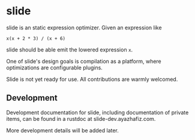 # slide

slide is an static expression optimizer. Given an expression like

```
x(x + 2 * 3) / (x + 6)
```

slide should be able emit the lowered expression `x`.

One of slide's design goals is compilation as a platform, where optimizations are configurable
plugins.

Slide is not yet ready for use. All contributions are warmly welcomed.

## Development

Development documentation for slide, including documentation of private items, can be found in a
rustdoc at slide-dev.ayazhafiz.com.

More development details will be added later.
